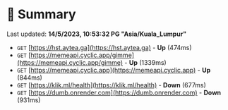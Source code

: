 # 📖 Summary
Last updated: **14/5/2023, 10:53:32 PG "Asia/Kuala_Lumpur"**

- `GET` [https://hst.aytea.ga](https://hst.aytea.ga) - **Up** (474ms)
- `GET` [https://memeapi.cyclic.app/gimme](https://memeapi.cyclic.app/gimme) - **Up** (1339ms)
- `GET` [https://memeapi.cyclic.app](https://memeapi.cyclic.app) - **Up** (844ms)
- `GET` [https://klik.ml/health](https://klik.ml/health) - **Down** (677ms)
- `GET` [https://dumb.onrender.com](https://dumb.onrender.com) - **Down** (931ms)
